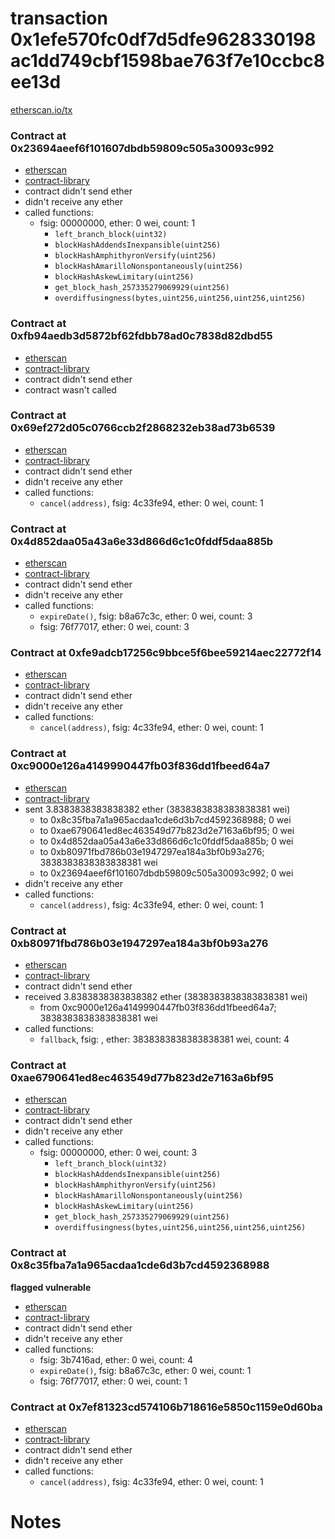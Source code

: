 # transaction 0x1efe570fc0df7d5dfe9628330198ac1dd749cbf1598bae763f7e10ccbc8ee13d

[etherscan.io/tx](https://etherscan.io/tx/0x1efe570fc0df7d5dfe9628330198ac1dd749cbf1598bae763f7e10ccbc8ee13d)


### Contract at 0x23694aeef6f101607dbdb59809c505a30093c992

* [etherscan](https://etherscan.io/address/0x23694aeef6f101607dbdb59809c505a30093c992)
* [contract-library](https://contract-library.com/contracts/Ethereum/23694aeef6f101607dbdb59809c505a30093c992)
* contract didn't send ether
* didn't receive any ether
* called functions:
    * fsig: 00000000, ether: 0 wei, count: 1
        * `left_branch_block(uint32)`
        * `blockHashAddendsInexpansible(uint256)`
        * `blockHashAmphithyronVersify(uint256)`
        * `blockHashAmarilloNonspontaneously(uint256)`
        * `blockHashAskewLimitary(uint256)`
        * `get_block_hash_257335279069929(uint256)`
        * `overdiffusingness(bytes,uint256,uint256,uint256,uint256)`


### Contract at 0xfb94aedb3d5872bf62fdbb78ad0c7838d82dbd55

* [etherscan](https://etherscan.io/address/0xfb94aedb3d5872bf62fdbb78ad0c7838d82dbd55)
* [contract-library](https://contract-library.com/contracts/Ethereum/fb94aedb3d5872bf62fdbb78ad0c7838d82dbd55)
* contract didn't send ether
* contract wasn't called


### Contract at 0x69ef272d05c0766ccb2f2868232eb38ad73b6539

* [etherscan](https://etherscan.io/address/0x69ef272d05c0766ccb2f2868232eb38ad73b6539)
* [contract-library](https://contract-library.com/contracts/Ethereum/69ef272d05c0766ccb2f2868232eb38ad73b6539)
* contract didn't send ether
* didn't receive any ether
* called functions:
    * `cancel(address)`, fsig: 4c33fe94, ether: 0 wei, count: 1


### Contract at 0x4d852daa05a43a6e33d866d6c1c0fddf5daa885b

* [etherscan](https://etherscan.io/address/0x4d852daa05a43a6e33d866d6c1c0fddf5daa885b)
* [contract-library](https://contract-library.com/contracts/Ethereum/4d852daa05a43a6e33d866d6c1c0fddf5daa885b)
* contract didn't send ether
* didn't receive any ether
* called functions:
    * `expireDate()`, fsig: b8a67c3c, ether: 0 wei, count: 3
    * fsig: 76f77017, ether: 0 wei, count: 3


### Contract at 0xfe9adcb17256c9bbce5f6bee59214aec22772f14

* [etherscan](https://etherscan.io/address/0xfe9adcb17256c9bbce5f6bee59214aec22772f14)
* [contract-library](https://contract-library.com/contracts/Ethereum/fe9adcb17256c9bbce5f6bee59214aec22772f14)
* contract didn't send ether
* didn't receive any ether
* called functions:
    * `cancel(address)`, fsig: 4c33fe94, ether: 0 wei, count: 1


### Contract at 0xc9000e126a4149990447fb03f836dd1fbeed64a7

* [etherscan](https://etherscan.io/address/0xc9000e126a4149990447fb03f836dd1fbeed64a7)
* [contract-library](https://contract-library.com/contracts/Ethereum/c9000e126a4149990447fb03f836dd1fbeed64a7)
* sent 3.8383838383838382 ether (3838383838383838381 wei)
    * to 0x8c35fba7a1a965acdaa1cde6d3b7cd4592368988; 0 wei
    * to 0xae6790641ed8ec463549d77b823d2e7163a6bf95; 0 wei
    * to 0x4d852daa05a43a6e33d866d6c1c0fddf5daa885b; 0 wei
    * to 0xb80971fbd786b03e1947297ea184a3bf0b93a276; 3838383838383838381 wei
    * to 0x23694aeef6f101607dbdb59809c505a30093c992; 0 wei
* didn't receive any ether
* called functions:
    * `cancel(address)`, fsig: 4c33fe94, ether: 0 wei, count: 1


### Contract at 0xb80971fbd786b03e1947297ea184a3bf0b93a276

* [etherscan](https://etherscan.io/address/0xb80971fbd786b03e1947297ea184a3bf0b93a276)
* [contract-library](https://contract-library.com/contracts/Ethereum/b80971fbd786b03e1947297ea184a3bf0b93a276)
* contract didn't send ether
* received 3.8383838383838382 ether (3838383838383838381 wei)
    * from 0xc9000e126a4149990447fb03f836dd1fbeed64a7; 3838383838383838381 wei
* called functions:
    * `fallback`, fsig: , ether: 3838383838383838381 wei, count: 4


### Contract at 0xae6790641ed8ec463549d77b823d2e7163a6bf95

* [etherscan](https://etherscan.io/address/0xae6790641ed8ec463549d77b823d2e7163a6bf95)
* [contract-library](https://contract-library.com/contracts/Ethereum/ae6790641ed8ec463549d77b823d2e7163a6bf95)
* contract didn't send ether
* didn't receive any ether
* called functions:
    * fsig: 00000000, ether: 0 wei, count: 3
        * `left_branch_block(uint32)`
        * `blockHashAddendsInexpansible(uint256)`
        * `blockHashAmphithyronVersify(uint256)`
        * `blockHashAmarilloNonspontaneously(uint256)`
        * `blockHashAskewLimitary(uint256)`
        * `get_block_hash_257335279069929(uint256)`
        * `overdiffusingness(bytes,uint256,uint256,uint256,uint256)`


### Contract at 0x8c35fba7a1a965acdaa1cde6d3b7cd4592368988

**flagged vulnerable**

* [etherscan](https://etherscan.io/address/0x8c35fba7a1a965acdaa1cde6d3b7cd4592368988)
* [contract-library](https://contract-library.com/contracts/Ethereum/8c35fba7a1a965acdaa1cde6d3b7cd4592368988)
* contract didn't send ether
* didn't receive any ether
* called functions:
    * fsig: 3b7416ad, ether: 0 wei, count: 4
    * `expireDate()`, fsig: b8a67c3c, ether: 0 wei, count: 1
    * fsig: 76f77017, ether: 0 wei, count: 1


### Contract at 0x7ef81323cd574106b718616e5850c1159e0d60ba

* [etherscan](https://etherscan.io/address/0x7ef81323cd574106b718616e5850c1159e0d60ba)
* [contract-library](https://contract-library.com/contracts/Ethereum/7ef81323cd574106b718616e5850c1159e0d60ba)
* contract didn't send ether
* didn't receive any ether
* called functions:
    * `cancel(address)`, fsig: 4c33fe94, ether: 0 wei, count: 1

# Notes


